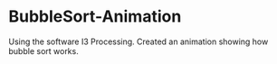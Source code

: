 # BubbleSort-Animation

Using the software I3 Processing. Created an animation showing how bubble sort works.
